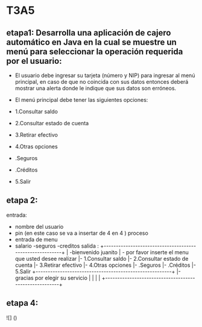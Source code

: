# T3A5
## etapa1: Desarrolla una aplicación de cajero automático en Java en la cual se muestre un menú para seleccionar la operación requerida por el usuario:

- El usuario debe ingresar su tarjeta (número y NIP) para ingresar al menú principal, en caso de que no coincida con sus datos entonces deberá mostrar una alerta donde le indique que sus datos son erróneos.

- El menú principal debe tener las siguientes opciones:

- 1.Consultar saldo
- 2.Consultar estado de cuenta
- 3.Retirar efectivo
- 4.Otras opciones
- .Seguros
- .Créditos
- 5.Salir 
## etapa 2:
entrada:
- nombre del usuario 
- pin (en este caso se va a insertar de 4 en 4 )
proceso
- entrada de menu 
 - salario 
 -seguros
 -creditos
salida :
+---------------------------------------------------------+
| -bienvenido juanito 
| - por favor inserte el menu que usted desee realizar
|- 1.Consultar saldo
|- 2.Consultar estado de cuenta
|- 3.Retirar efectivo
|- 4.Otras opciones
|- .Seguros
|- .Créditos
|- 5.Salir 
+--------------------------------------------------------+
|-gracias por elegir su servicio
|
|
|
|
+-------------------------------------------------------+





## etapa 4:

![] ()
